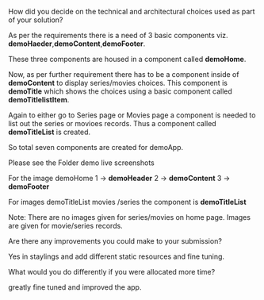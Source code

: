 How did you decide on the technical and architectural choices used as part of your solution? 

As per the requirements there is a need of 3 basic components viz. **demoHaeder**,**demoContent**,**demoFooter**.

These three components are housed in a component called **demoHome**.

Now, as per further requirement there has to be a component inside of **demoContent** to display series/movies choices.
This component is **demoTitle** which shows the choices using a basic component called **demoTitlelistItem**.

Again to either go to Series page or Movies page a component is needed to list out the series or movioes records.
Thus a component called **demoTitleList** is created.

So total seven components are created for demoApp.


Please see the Folder demo live screenshots

For the image demoHome
1 -> **demoHeader**
2 -> **demoContent** 
3 -> **demoFooter**

For images demoTitleList movies /series the component is **demoTitleList**


Note: There are no images given for series/movies on home page. Images are given for movie/series records.

Are there any improvements you could make to your submission? 

Yes in staylings and add different static resources and fine tuning.

What would you do differently if you were allocated more time?

greatly fine tuned and improved the app.
